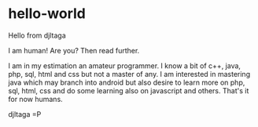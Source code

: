 # hello-world
Hello from djltaga

I am human! Are you? Then read further.

I am in my estimation an amateur programmer. I know a bit of c++, java, php, sql, html and css but not a master of any.  I am interested in mastering java which may branch into android but also desire to learn more on php, sql, html, css and do some learning also on javascript and others.
That's it for now humans.

djltaga =P
